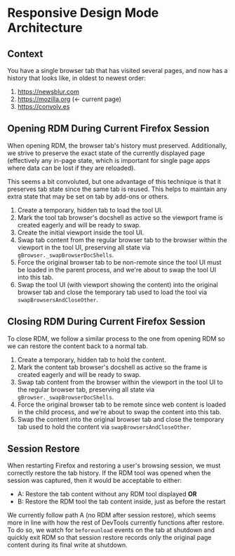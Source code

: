 # Responsive Design Mode Architecture

## Context

You have a single browser tab that has visited several pages, and now has a
history that looks like, in oldest to newest order:

1. https://newsblur.com
2. https://mozilla.org (← current page)
3. https://convolv.es

## Opening RDM During Current Firefox Session

When opening RDM, the browser tab's history must preserved.  Additionally, we
strive to preserve the exact state of the currently displayed page (effectively
any in-page state, which is important for single page apps where data can be
lost if they are reloaded).

This seems a bit convoluted, but one advantage of this technique is that it
preserves tab state since the same tab is reused.  This helps to maintain any
extra state that may be set on tab by add-ons or others.

1. Create a temporary, hidden tab to load the tool UI.
2. Mark the tool tab browser's docshell as active so the viewport frame is
   created eagerly and will be ready to swap.
3. Create the initial viewport inside the tool UI.
4. Swap tab content from the regular browser tab to the browser within the
   viewport in the tool UI, preserving all state via
   `gBrowser._swapBrowserDocShells`.
5. Force the original browser tab to be non-remote since the tool UI must be
   loaded in the parent process, and we're about to swap the tool UI into
   this tab.
6. Swap the tool UI (with viewport showing the content) into the original
   browser tab and close the temporary tab used to load the tool via
   `swapBrowsersAndCloseOther`.

## Closing RDM During Current Firefox Session

To close RDM, we follow a similar process to the one from opening RDM so we can
restore the content back to a normal tab.

1. Create a temporary, hidden tab to hold the content.
2. Mark the content tab browser's docshell as active so the frame is created
   eagerly and will be ready to swap.
3. Swap tab content from the browser within the viewport in the tool UI to the
   regular browser tab, preserving all state via
   `gBrowser._swapBrowserDocShells`.
4. Force the original browser tab to be remote since web content is loaded in
   the child process, and we're about to swap the content into this tab.
5. Swap the content into the original browser tab and close the temporary tab
   used to hold the content via `swapBrowsersAndCloseOther`.

## Session Restore

When restarting Firefox and restoring a user's browsing session, we must
correctly restore the tab history.  If the RDM tool was opened when the session
was captured, then it would be acceptable to either:

* A: Restore the tab content without any RDM tool displayed **OR**
* B: Restore the RDM tool the tab content inside, just as before the restart

We currently follow path A (no RDM after session restore), which seems more in
line with how the rest of DevTools currently functions after restore.  To do so,
we watch for `beforeunload` events on the tab at shutdown and quickly exit RDM
so that session restore records only the original page content during its final
write at shutdown.
